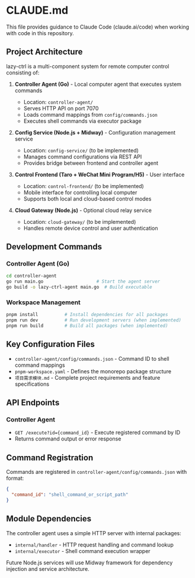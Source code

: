 # CLAUDE.md

This file provides guidance to Claude Code (claude.ai/code) when working with code in this repository.

## Project Architecture

lazy-ctrl is a multi-component system for remote computer control consisting of:

1. **Controller Agent (Go)** - Local computer agent that executes system commands
   - Location: `controller-agent/`
   - Serves HTTP API on port 7070
   - Loads command mappings from `config/commands.json`
   - Executes shell commands via executor package

2. **Config Service (Node.js + Midway)** - Configuration management service
   - Location: `config-service/` (to be implemented)
   - Manages command configurations via REST API
   - Provides bridge between frontend and controller agent

3. **Control Frontend (Taro + WeChat Mini Program/H5)** - User interface
   - Location: `control-frontend/` (to be implemented) 
   - Mobile interface for controlling local computer
   - Supports both local and cloud-based control modes

4. **Cloud Gateway (Node.js)** - Optional cloud relay service
   - Location: `cloud-gateway/` (to be implemented)
   - Handles remote device control and user authentication

## Development Commands

### Controller Agent (Go)
```bash
cd controller-agent
go run main.go                    # Start the agent server
go build -o lazy-ctrl-agent main.go  # Build executable
```

### Workspace Management
```bash
pnpm install          # Install dependencies for all packages
pnpm run dev          # Run development servers (when implemented)
pnpm run build        # Build all packages (when implemented)
```

## Key Configuration Files

- `controller-agent/config/commands.json` - Command ID to shell command mappings
- `pnpm-workspace.yaml` - Defines the monorepo package structure
- `项目需求模块.md` - Complete project requirements and feature specifications

## API Endpoints

### Controller Agent
- `GET /execute?id={command_id}` - Execute registered command by ID
- Returns command output or error response

## Command Registration

Commands are registered in `controller-agent/config/commands.json` with format:
```json
{
  "command_id": "shell_command_or_script_path"
}
```

## Module Dependencies

The controller agent uses a simple HTTP server with internal packages:
- `internal/handler` - HTTP request handling and command lookup
- `internal/executor` - Shell command execution wrapper

Future Node.js services will use Midway framework for dependency injection and service architecture.